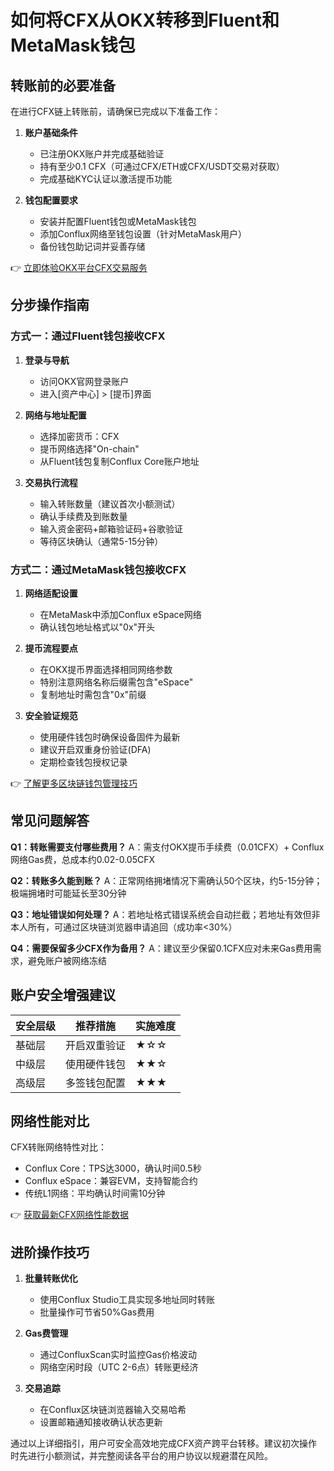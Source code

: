 # 如何将CFX从OKX转移到Fluent和MetaMask钱包

## 转账前的必要准备
在进行CFX链上转账前，请确保已完成以下准备工作：

1. **账户基础条件**
   - 已注册OKX账户并完成基础验证
   - 持有至少0.1 CFX（可通过CFX/ETH或CFX/USDT交易对获取）
   - 完成基础KYC认证以激活提币功能

2. **钱包配置要求**
   - 安装并配置Fluent钱包或MetaMask钱包
   - 添加Conflux网络至钱包设置（针对MetaMask用户）
   - 备份钱包助记词并妥善存储

👉 [立即体验OKX平台CFX交易服务](https://bit.ly/okx_welcome)

## 分步操作指南

### 方式一：通过Fluent钱包接收CFX
1. **登录与导航**
   - 访问OKX官网登录账户
   - 进入[资产中心] > [提币]界面

2. **网络与地址配置**
   - 选择加密货币：CFX
   - 提币网络选择"On-chain"
   - 从Fluent钱包复制Conflux Core账户地址

3. **交易执行流程**
   - 输入转账数量（建议首次小额测试）
   - 确认手续费及到账数量
   - 输入资金密码+邮箱验证码+谷歌验证
   - 等待区块确认（通常5-15分钟）

### 方式二：通过MetaMask钱包接收CFX
1. **网络适配设置**
   - 在MetaMask中添加Conflux eSpace网络
   - 确认钱包地址格式以"0x"开头

2. **提币流程要点**
   - 在OKX提币界面选择相同网络参数
   - 特别注意网络名称后缀需包含"eSpace"
   - 复制地址时需包含"0x"前缀

3. **安全验证规范**
   - 使用硬件钱包时确保设备固件为最新
   - 建议开启双重身份验证(DFA)
   - 定期检查钱包授权记录

👉 [了解更多区块链钱包管理技巧](https://bit.ly/okx_welcome)

## 常见问题解答

**Q1：转账需要支付哪些费用？**
A：需支付OKX提币手续费（0.01CFX）+ Conflux网络Gas费，总成本约0.02-0.05CFX

**Q2：转账多久能到账？**
A：正常网络拥堵情况下需确认50个区块，约5-15分钟；极端拥堵时可能延长至30分钟

**Q3：地址错误如何处理？**
A：若地址格式错误系统会自动拦截；若地址有效但非本人所有，可通过区块链浏览器申请追回（成功率<30%）

**Q4：需要保留多少CFX作为备用？**
A：建议至少保留0.1CFX应对未来Gas费用需求，避免账户被网络冻结

## 账户安全增强建议

| 安全层级 | 推荐措施 | 实施难度 |
|---------|---------|---------|
| 基础层 | 开启双重验证 | ★☆☆ |
| 中级层 | 使用硬件钱包 | ★★☆ |
| 高级层 | 多签钱包配置 | ★★★ |

## 网络性能对比

CFX转账网络特性对比：
- Conflux Core：TPS达3000，确认时间0.5秒
- Conflux eSpace：兼容EVM，支持智能合约
- 传统L1网络：平均确认时间需10分钟

👉 [获取最新CFX网络性能数据](https://bit.ly/okx_welcome)

## 进阶操作技巧
1. **批量转账优化**
   - 使用Conflux Studio工具实现多地址同时转账
   - 批量操作可节省50%Gas费用

2. **Gas费管理**
   - 通过ConfluxScan实时监控Gas价格波动
   - 网络空闲时段（UTC 2-6点）转账更经济

3. **交易追踪**
   - 在Conflux区块链浏览器输入交易哈希
   - 设置邮箱通知接收确认状态更新

通过以上详细指引，用户可安全高效地完成CFX资产跨平台转移。建议初次操作时先进行小额测试，并完整阅读各平台的用户协议以规避潜在风险。
